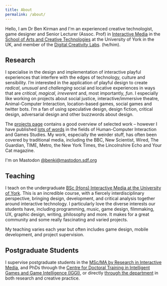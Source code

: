 ```yaml
---
title: About
permalink: /about/
---
```

Hello, I am Dr Ben Kirman and I'm an experienced creative technologist, game designer and Senior Lecturer (Assoc. Prof) in [Interactive Media](https://www.york.ac.uk/study/undergraduate/courses/bsc-interactive-media/) in the [School of Arts and Creative Technologies](https://www.york.ac.uk/arts-creative-technologies/) at the University of York in the UK, and member of the [Digital Creativity Labs](https://digitalcreativity.ac.uk/). (he/him).

## Research

I specialise in the design and implementation of interactive playful experiences that interfere with the edges of technology, culture and sensibility. I’m interested in the application of playful design to create <em>radical</em>, <em>unusual</em> and <em>challenging</em> social and locative experiences in ways that are <em>critical</em>, <em>magical</em>, <em>irreverent</em> and, most importantly, <em>fun</em>. I especially like working on projects about social justice, interactive/immersive theatre, Animal-Computer Interaction, location-based games, social games and twitter bots. I’m a fan of using speculative design, design fiction, critical design, adversarial design and other buzzwords about design.

The [projects page](/) contains a good overview of selected work – however I have published [lots of words](/publications) in the fields of Human-Computer Interaction and Games Studies. My work, especially the weirder stuff, has often been covered by traditional media, including the BBC, New Scientist, Wired, The Guardian, TIME, Metro, the New York Times, the Lincolnshire Echo and Your Cat magazine.

I'm on Mastodon <a href="https://mastodon.sdf.org/@benki" rel="me">@benki@mastodon.sdf.org</a>

## Teaching

I teach on the undergraduate [BSc (Hons) Interactive Media at the University of York](https://www.york.ac.uk/study/undergraduate/courses/bsc-interactive-media/). This is an incredible course, with a fiercely interdisciplinary perspective, bringing design, development, and critical analysis together around interactive technology. I particularly love the diverse interests our students have, including programming, music, game design, filmmaking, UX, graphic design, writing, philosophy and more. It makes for a great community and some really fascinating and varied projects.

My teaching varies each year but often includes game design, mobile development, and project supervision.

## Postgraduate Students

I supervise postgraduate students in the [MSc/MA by Research in Interactive Media](https://www.york.ac.uk/arts-creative-technologies/study/theatre-film-television-research-degrees/ma-msc-interactive-media-by-research/), and PhDs through the [Centre for Doctoral Training in Intelligent Games and Game Intelligence (IGGI)](https://iggi.org.uk/), or directly [through the department](https://www.york.ac.uk/tfti/study/postgraduate/funding/) in both research and creative practice.
